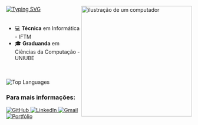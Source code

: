 <!-- Ilustração do computador -->
<img src="https://raw.githubusercontent.com/MicaelliMedeiros/micaellimedeiros/master/image/computer-illustration.png" 
     alt="ilustração de um computador" 
     width="300px" 
     align="right" />


<div align="left">
<!-- Texto animado -->
<a href="https://git.io/typing-svg">
  <img src="https://readme-typing-svg.demolab.com?font=Fira+Code&size=25&pause=10&color=F037FF&width=435&lines=Bem+vindo(a)!;Isabela+Cristina" 
       alt="Typing SVG" />
</a>

<!-- Informações acadêmicas -->
<div style="text-align: left; padding: 20px 0;">
  <ul>
    <li>💻 <strong>Técnica</strong> em Informática - IFTM</li>
    <li>🎓 <strong>Graduanda</strong> em Ciências da Computação - UNIUBE</li>
  </ul>
</div>

<!-- Link do portfólio -->


<!-- Linguagens mais usadas -->
<img src="https://github-readme-stats.vercel.app/api/top-langs/?username=isabelacode&theme=radical&show_icons=true&hide_border=true&layout=compact" 
     alt="Top Languages" />

<!-- Contato e redes sociais -->
<h3>Para mais informações:</h3>
<p>
  <a href="https://github.com/isabelacode" target="_blank">
    <img alt="GitHub" src="https://img.shields.io/badge/GitHub-%2312100E?style=flat-square&logo=github&logoColor=white" />
  </a>

  <a href="https://www.linkedin.com/in/isabela-cristina-silveira/" target="_blank">
    <img alt="LinkedIn" src="https://img.shields.io/badge/LinkedIn-0e76a8?style=flat-square&logo=linkedin&logoColor=white" />
  </a>

  <a href="mailto:isabelacristinasilveira1@gmail.com" title="Gmail">
    <img src="https://img.shields.io/badge/Gmail-FF0000?style=flat-square&logo=gmail&logoColor=white" alt="Gmail" />
  </a>
  <a href="https://portfolio-isabela-cristinas-projects.vercel.app/" target="_blank">
    <img src="https://img.shields.io/badge/Portfólio-%23F037FF?style=flat-square&logo=vercel&logoColor=white" alt="Portfólio" />
  </a>

</p>
</div>

